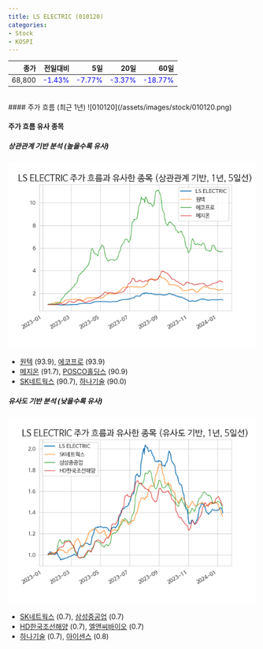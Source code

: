 ```yaml
---
title: LS ELECTRIC (010120)
categories:
- Stock
- KOSPI
---
```


|종가|전일대비|5일|20일|60일|
|---:|-------:|--:|---:|---:|
|68,800|<span style="color: blue">-1.43%</span>|<span style="color: blue">-7.77%</span>|<span style="color: blue">-3.37%</span>|<span style="color: blue">-18.77%</span>|

<!-- more -->
<br>
#### 주가 흐름 (최근 1년)
![010120](/assets/images/stock/010120.png)


#### 주가 흐름 유사 종목


##### 상관관계 기반 분석 (높을수록 유사)
![010120](/assets/images/stock/010120_corr.png)
- [원텍](/336570/) (93.9), [에코프로](/086520/) (93.9)
- [메지온](/140410/) (91.7), [POSCO홀딩스](/005490/) (90.9)
- [SK네트웍스](/001740/) (90.7), [하나기술](/299030/) (90.0)


##### 유사도 기반 분석 (낮을수록 유사)	
![010120](/assets/images/stock/010120_sim.png)
- [SK네트웍스](/001740/) (0.7), [삼성중공업](/010140/) (0.7)
- [HD한국조선해양](/009540/) (0.7), [엘앤씨바이오](/290650/) (0.7)
- [하나기술](/299030/) (0.7), [아이센스](/099190/) (0.8)